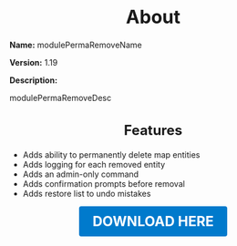 <h1 style="text-align:center; font-size:2rem; font-weight:bold;">About</h1>

**Name:**
modulePermaRemoveName

**Version:**
1.19

**Description:**

modulePermaRemoveDesc

<h2 style="text-align:center; font-size:1.5rem; font-weight:bold;">Features</h2>

- Adds ability to permanently delete map entities
- Adds logging for each removed entity
- Adds an admin-only command
- Adds confirmation prompts before removal
- Adds restore list to undo mistakes





<p align="center"><a href="https://github.com/LiliaFramework/Modules/raw/refs/heads/gh-pages/permaremove.zip" style="display:inline-block;padding:12px 24px;font-size:1.5rem;font-weight:bold;text-decoration:none;color:#fff;background-color:var(--md-primary-fg-color,#007acc);border-radius:4px;">DOWNLOAD HERE</a></p>